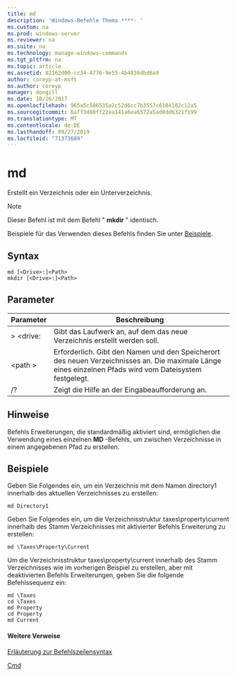 ```yaml
---
title: md
description: 'Windows-Befehle Thema ****- '
ms.custom: na
ms.prod: windows-server
ms.reviewer: na
ms.suite: na
ms.technology: manage-windows-commands
ms.tgt_pltfrm: na
ms.topic: article
ms.assetid: 82162d00-cc34-4776-9e55-4b4836dbd6a9
author: coreyp-at-msft
ms.author: coreyp
manager: dongill
ms.date: 10/16/2017
ms.openlocfilehash: 965a5c506535a2c52d6cc7b3557c6104182c12a5
ms.sourcegitcommit: 6aff3d88ff22ea141a6ea6572a5ad8dd6321f199
ms.translationtype: MT
ms.contentlocale: de-DE
ms.lasthandoff: 09/27/2019
ms.locfileid: "71373689"
---
```

# <a name="md"></a>md



Erstellt ein Verzeichnis oder ein Unterverzeichnis.

> [!NOTE]
> Dieser Befehl ist mit dem Befehl " **mkdir** " identisch.

Beispiele für das Verwenden dieses Befehls finden Sie unter [Beispiele](#BKMK_examples).

## <a name="syntax"></a>Syntax

```
md [<Drive>:]<Path>
mkdir [<Drive>:]<Path>
```

## <a name="parameters"></a>Parameter

|Parameter|Beschreibung|
|---------|-----------|
|> \<drive:|Gibt das Laufwerk an, auf dem das neue Verzeichnis erstellt werden soll.|
|\<path >|Erforderlich. Gibt den Namen und den Speicherort des neuen Verzeichnisses an. Die maximale Länge eines einzelnen Pfads wird vom Dateisystem festgelegt.|
|/?|Zeigt die Hilfe an der Eingabeaufforderung an.|

## <a name="remarks"></a>Hinweise

Befehls Erweiterungen, die standardmäßig aktiviert sind, ermöglichen die Verwendung eines einzelnen **MD** -Befehls, um zwischen Verzeichnisse in einem angegebenen Pfad zu erstellen.

## <a name="BKMK_examples"></a>Beispiele

Geben Sie Folgendes ein, um ein Verzeichnis mit dem Namen directory1 innerhalb des aktuellen Verzeichnisses zu erstellen:
```
md Directory1
```
Geben Sie Folgendes ein, um die Verzeichnisstruktur taxes\property\current innerhalb des Stamm Verzeichnisses mit aktivierter Befehls Erweiterung zu erstellen:
```
md \Taxes\Property\Current
```
Um die Verzeichnisstruktur taxes\property\current innerhalb des Stamm Verzeichnisses wie im vorherigen Beispiel zu erstellen, aber mit deaktivierten Befehls Erweiterungen, geben Sie die folgende Befehlssequenz ein:
```
md \Taxes
cd \Taxes 
md Property
cd Property
md Current
```

#### <a name="additional-references"></a>Weitere Verweise

[Erläuterung zur Befehlszeilensyntax](command-line-syntax-key.md)

[Cmd](cmd.md)